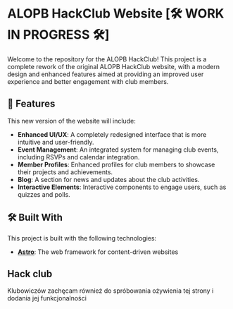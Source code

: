 # ALOPB HackClub Website [🛠️ WORK IN PROGRESS 🛠️]

Welcome to the repository for the ALOPB HackClub! This project is a complete rework of the original ALOPB HackClub website, with a modern design and enhanced features aimed at providing an improved user experience and better engagement with club members.

## 🚀 Features

This new version of the website will include:

- **Enhanced UI/UX**: A completely redesigned interface that is more intuitive and user-friendly.
- **Event Management**: An integrated system for managing club events, including RSVPs and calendar integration.
- **Member Profiles**: Enhanced profiles for club members to showcase their projects and achievements.
- **Blog**: A section for news and updates about the club activities.
- **Interactive Elements**: Interactive components to engage users, such as quizzes and polls.

## 🛠️ Built With 

This project is built with the following technologies:

- **[Astro](https://astro.build/)**: The web framework for content-driven websites

## Hack club

Klubowiczów zachęcam również do spróbowania ożywienia tej strony i dodania jej funkcjonalności
